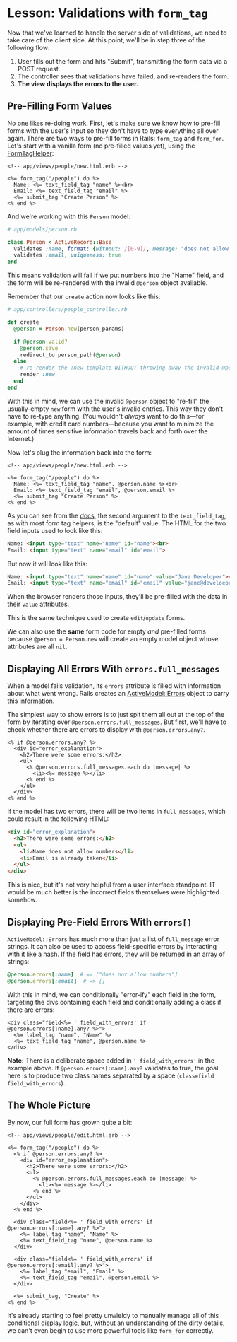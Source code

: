 # Lesson: Validations with `form_tag`

Now that we've learned to handle the server side of validations, we need to take care of the client side. At this point, we'll be in step three of the following flow:

1. User fills out the form and hits "Submit", transmitting the form data via a POST request.
2. The controller sees that validations have failed, and re-renders the form.
3. **The view displays the errors to the user.**

## Pre-Filling Form Values

No one likes re-doing work. First, let's make sure we know how to pre-fill forms with the user's input so they don't have to type everything all over again. There are two ways to pre-fill forms in Rails: `form_tag` and `form_for`. Let's start with a vanilla form (no pre-filled values yet), using the [FormTagHelper](https://api.rubyonrails.org/classes/ActionView/Helpers/FormTagHelper.html):

```erb
<!-- app/views/people/new.html.erb -->

<%= form_tag("/people") do %>
  Name: <%= text_field_tag "name" %><br>
  Email: <%= text_field_tag "email" %>
  <%= submit_tag "Create Person" %>
<% end %>
```

And we're working with this `Person` model:

```ruby
# app/models/person.rb

class Person < ActiveRecord::Base
  validates :name, format: {without: /[0-9]/, message: "does not allow numbers"}
  validates :email, uniqueness: true
end
```

This means validation will fail if we put numbers into the "Name" field, and the form will be re-rendered with the invalid `@person` object available. 

Remember that our `create` action now looks like this:

```ruby
# app/controllers/people_controller.rb

def create
  @person = Person.new(person_params)

  if @person.valid?
    @person.save
    redirect_to person_path(@person)
  else
    # re-render the :new template WITHOUT throwing away the invalid @person
    render :new
  end
end
```

With this in mind, we can use the invalid `@person` object to "re-fill" the usually-empty `new` form with the user's invalid entries. This way they don't have to re-type anything. (You wouldn't _always_ want to do this—for example, with credit card numbers—because you want to minimize the amount of times sensitive information travels back and forth over the Internet.) 

Now let's plug the information back into the form:

```erb
<!-- app/views/people/new.html.erb -->

<%= form_tag("/people") do %>
  Name: <%= text_field_tag "name", @person.name %><br>
  Email: <%= text_field_tag "email", @person.email %>
  <%= submit_tag "Create Person" %>
<% end %>
```

As you can see from the [docs](http://api.rubyonrails.org/classes/ActionView/Helpers/FormTagHelper.html#method-i-text_field_tag), the second argument to the `text_field_tag`, as with most form tag helpers, is the "default" value. The HTML for the two field inputs used to look like this:

```html
Name: <input type="text" name="name" id="name"><br>
Email: <input type="text" name="email" id="email">
```

But now it will look like this:

```html
Name: <input type="text" name="name" id="name" value="Jane Developer"><br>
Email: <input type="text" name="email" id="email" value="jane@develoeprs.fake>
```

When the browser renders those inputs, they'll be pre-filled with the data in their `value` attributes.

This is the same technique used to create `edit`/`update` forms.

We can also use the **same** form code for empty _and_ pre-filled forms because `@person = Person.new` will create an empty model object whose attributes are all `nil`.

## Displaying All Errors With `errors.full_messages`

When a model fails validation, its `errors` attribute is filled with information about what went wrong. Rails creates an [ActiveModel::Errors](https://api.rubyonrails.org/classes/ActiveModel/Errors.html) object to carry this information.

The simplest way to show errors is to just spit them all out at the top of the form by iterating over `@person.errors.full_messages`. But first, we'll have to check whether there are errors to display with `@person.errors.any?`.

```erb
<% if @person.errors.any? %>
  <div id="error_explanation">
    <h2>There were some errors:</h2>
    <ul>
      <% @person.errors.full_messages.each do |message| %>
        <li><%= message %></li>
      <% end %>
    </ul>
  </div>
<% end %>
```

If the model has two errors, there will be two items in `full_messages`, which could result in the following HTML:

```html
<div id="error_explanation">
  <h2>There were some errors:</h2>
  <ul>
    <li>Name does not allow numbers</li>
    <li>Email is already taken</li>
  </ul>
</div>
```

This is nice, but it's not very helpful from a user interface standpoint. IT would be much better is the incorrect fields themselves were highlighted somehow.

## Displaying Pre-Field Errors With `errors[]`

`ActiveModel::Errors` has much more than just a list of `full_message` error strings. It can also be used to access field-specific errors by interacting with it like a hash. If the field has errors, they will be returned in an array of strings:

```ruby
@person.errors[:name]  # => ["does not allow numbers"]
@person.errors[:email]  # => []
```

With this in mind, we can conditionally "error-ify" each field in the form, targeting the divs containing each field and conditionally adding a class if there are errors:

```erb
<div class="field<%= ' field_with_errors' if @person.errors[:name].any? %>">
  <%= label_tag "name", "Name" %>
  <%= text_field_tag "name", @person.name %>
</div>
```

**Note:** There is a deliberate space added in `' field_with_errors'` in the example above. If `@person.errors[:name].any?` validates to true, the goal here is to produce two class names separated by a space (`class=field field_with_errors`).

## The Whole Picture

By now, our full form has grown quite a bit:

```erb
<!-- app/views/people/edit.html.erb -->

<%= form_tag("/people") do %>
  <% if @person.errors.any? %>
    <div id="error_explanation">
      <h2>There were some errors:</h2>
      <ul>
        <% @person.errors.full_messages.each do |message| %>
          <li><%= message %></li>
        <% end %>
      </ul>
    </div>
  <% end %>

  <div class="field<%= ' field_with_errors' if @person.errors[:name].any? %>">
    <%= label_tag "name", "Name" %>
    <%= text_field_tag "name", @person.name %>
  </div>

  <div class="field<%= ' field_with_errors' if @person.errors[:email].any? %>">
    <%= label_tag "email", "Email" %>
    <%= text_field_tag "email", @person.email %>
  </div>

  <%= submit_tag, "Create" %>
<% end %>
```

It's already starting to feel pretty unwieldy to manually manage all of this conditional display logic, but, without an understanding of the dirty details, we can't even begin to use more powerful tools like `form_for` correctly.